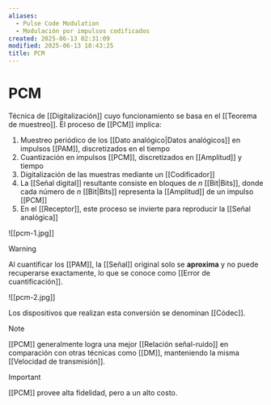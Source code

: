 ```yaml
---
aliases:
  - Pulse Code Modulation
  - Modulación por impulsos codificados
created: 2025-06-13 02:31:09
modified: 2025-06-13 18:43:25
title: PCM
---
```


# PCM

Técnica de [[Digitalización]] cuyo funcionamiento se basa en el [[Teorema de muestreo]]. El proceso de [[PCM]] implica:

1. Muestreo periódico de los [[Dato analógico|Datos analógicos]] en impulsos [[PAM]], discretizados en el tiempo
2. Cuantización en impulsos [[PCM]], discretizados en [[Amplitud]] y tiempo
3. Digitalización de las muestras mediante un [[Codificador]]
4. La [[Señal digital]] resultante consiste en bloques de $n$ [[Bit|Bits]], donde cada número de $n$ [[Bit|Bits]] representa la [[Amplitud]] de un impulso [[PCM]]
5. En el [[Receptor]], este proceso se invierte para reproducir la [[Señal analógica]]

![[pcm-1.jpg]]

> [!warning]
> Al cuantificar los [[PAM]], la [[Señal]] original solo se **aproxima** y no puede recuperarse exactamente, lo que se conoce como [[Error de cuantificación]].

![[pcm-2.jpg]]

Los dispositivos que realizan esta conversión se denominan [[Códec]].

> [!note]
> [[PCM]] generalmente logra una mejor [[Relación señal-ruido]] en comparación con otras técnicas como [[DM]], manteniendo la misma [[Velocidad de transmisión]].

> [!important]
> [[PCM]] provee alta fidelidad, pero a un alto costo.
